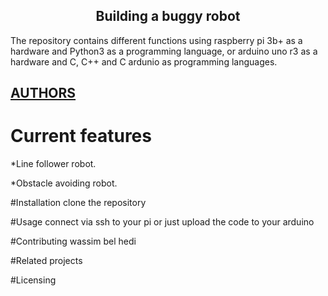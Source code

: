 <center> <h2> Building a buggy robot </h2> </center>
The repository contains different functions using raspberry pi 3b+ as a hardware and Python3 as a programming language,
or arduino uno r3 as a hardware and C, C++ and C ardunio as programming languages.

[AUTHORS](https://www.linkedin.com/in/wassim-belhedi-7141101a2/)
---

# Current features
*Line follower robot.

*Obstacle avoiding robot.

#Installation
clone the repository

#Usage
connect via ssh to your pi or just upload the code to your arduino

#Contributing
wassim bel hedi

#Related projects

#Licensing
